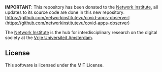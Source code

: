 **IMPORTANT**: This repository has been donated to the [Network Institute](https://networkinstitute.org), all updates to its source code are done in this new repository: [https://github.com/networkinstitutevu/covid-apps-observer](https://github.com/networkinstitutevu/covid-apps-observer)

The [Network Institute](https://networkinstitute.org) is the hub for interdisciplinary research on the digital society at the [Vrije Universiteit Amsterdam](https://vu.nl/en).

## License

This software is licensed under the MIT License.

